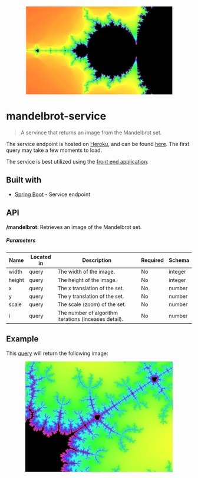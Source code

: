 <p align="center"> 
  <img src="mandelbrot-intro.jpg">
</p>

# mandelbrot-service

> A servince that returns an image from the Mandelbrot set.

The service endpoint is hosted on [Heroku](https://www.heroku.com/), and can be found [here](https://mandelbrot-service.herokuapp.com/mandelbrot). The first query may take a few moments to load.

The service is best utilized using the [front end application](https://github.com/brissons/mandelbrot-explorer).

## Built with

* [Spring Boot](https://spring.io/projects/spring-boot) - Service endpoint

## API
**/mandelbrot**: Retrieves an image of the Mandelbrot set.

##### Parameters

| Name | Located in | Description | Required | Schema |
| ---- | ---------- | ----------- | -------- | ---- |
| width | query | The width of the image. | No | integer |
| height | query | The height of the image. | No | integer |
| x | query | The x translation of the set. | No | number |
| y | query | The y translation of the set. | No | number |
| scale | query | The scale (zoom) of the set. | No | number |
| i | query | The number of algorithm iterations (inceases detail). | No | number |

## Example

This [query](https://mandelbrot-service.herokuapp.com/mandelbrot?width=1920&height=1440&x=1069.1844985065172&y=535.9917714143127&scale=512&i=140) will return the following image:

<p align="center"> 
  <img src="mandelbrot-service-example.jpg">
</p>
